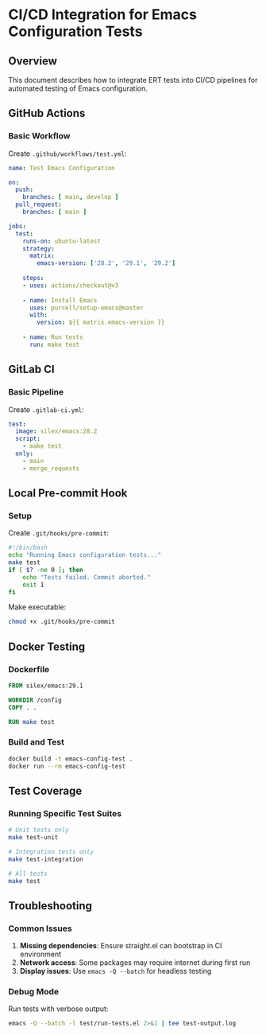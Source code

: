 # CI/CD Integration for Emacs Configuration Tests

## Overview
This document describes how to integrate ERT tests into CI/CD pipelines for automated testing of Emacs configuration.

## GitHub Actions

### Basic Workflow
Create `.github/workflows/test.yml`:

```yaml
name: Test Emacs Configuration

on:
  push:
    branches: [ main, develop ]
  pull_request:
    branches: [ main ]

jobs:
  test:
    runs-on: ubuntu-latest
    strategy:
      matrix:
        emacs-version: ['28.2', '29.1', '29.2']
    
    steps:
    - uses: actions/checkout@v3
    
    - name: Install Emacs
      uses: purcell/setup-emacs@master
      with:
        version: ${{ matrix.emacs-version }}
    
    - name: Run tests
      run: make test
```

## GitLab CI

### Basic Pipeline
Create `.gitlab-ci.yml`:

```yaml
test:
  image: silex/emacs:28.2
  script:
    - make test
  only:
    - main
    - merge_requests
```

## Local Pre-commit Hook

### Setup
Create `.git/hooks/pre-commit`:

```bash
#!/bin/bash
echo "Running Emacs configuration tests..."
make test
if [ $? -ne 0 ]; then
    echo "Tests failed. Commit aborted."
    exit 1
fi
```

Make executable:
```bash
chmod +x .git/hooks/pre-commit
```

## Docker Testing

### Dockerfile
```dockerfile
FROM silex/emacs:29.1

WORKDIR /config
COPY . .

RUN make test
```

### Build and Test
```bash
docker build -t emacs-config-test .
docker run --rm emacs-config-test
```

## Test Coverage

### Running Specific Test Suites
```bash
# Unit tests only
make test-unit

# Integration tests only
make test-integration

# All tests
make test
```

## Troubleshooting

### Common Issues
1. **Missing dependencies**: Ensure straight.el can bootstrap in CI environment
2. **Network access**: Some packages may require internet during first run
3. **Display issues**: Use `emacs -Q --batch` for headless testing

### Debug Mode
Run tests with verbose output:
```bash
emacs -Q --batch -l test/run-tests.el 2>&1 | tee test-output.log
```
